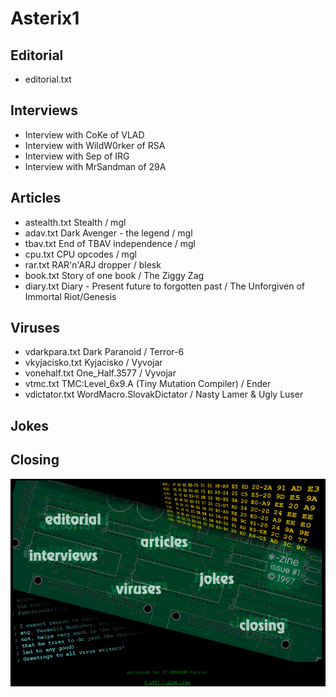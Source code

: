 # Asterix1

## Editorial
- editorial.txt
## Interviews
- Interview with CoKe of VLAD
- Interview with WildW0rker of RSA
- Interview with Sep of IRG
- Interview with MrSandman of 29A
## Articles
- astealth.txt Stealth / mgl
- adav.txt Dark Avenger - the legend / mgl
- tbav.txt End of TBAV independence / mgl
- cpu.txt CPU opcodes / mgl
- rar.txt RAR'n'ARJ dropper / blesk
- book.txt Story of one book / The Ziggy Zag
- diary.txt Diary - Present future to forgotten past / The Unforgiven of Immortal Riot/Genesis
## Viruses
- vdarkpara.txt Dark Paranoid / Terror-6
- vkyjacisko.txt Kyjacisko / Vyvojar
- vonehalf.txt One_Half.3577 / Vyvojar
- vtmc.txt TMC:Level_6x9.A (Tiny Mutation Compiler) / Ender
- vdictator.txt WordMacro.SlovakDictator / Nasty Lamer & Ugly Luser
## Jokes
## Closing

![1](01.png)

